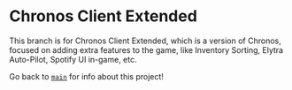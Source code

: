 # Chronos Client Extended


This branch is for Chronos Client Extended, which is a version of Chronos, focused on adding extra features to the game, like Inventory Sorting, Elytra Auto-Pilot, Spotify UI in-game, etc.  

Go back to [`main`](https://github.com/ubionexd/chronos-client/tree/main) for info about this project!
